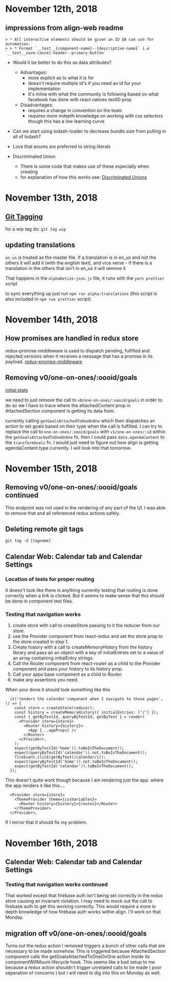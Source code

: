# November 12th, 2018

## impressions from align-web readme

```
> * All interactive elements should be given an ID QA can use for automation.
> > * Format `__test__{component-name}--{descriptive-name}` i.e `__test__save-cancel-header--primary-button`
```

* Would it be better to do this as data attributes?
  * Advantages:
    * more explicit as to what it is for
    * doesn't require multiple id's if you need an id for your implementation
    * It's inline with what the community is following based on what facebook has done with react natives testID prop
  * Disadvantages:
    * requires a change in convention on the team
    * requires more indepth knowledge on working with css selectors though this has a low learning curve


* Can we start using lodash-loader to decrease bundle size from pulling in all of lodash?

* Love that enums are preferred to string literals

* Discriminated Union
  * There is some code that makes use of these especially when creating 
  * for explanation of how this works see: [Discriminated Unions]("https://www.typescriptlang.org/docs/handbook/advanced-types.html#discriminated-unions")

# November 13th, 2018

## [Git Tagging](https://www.atlassian.com/git/tutorials/inspecting-a-repository/git-tag)

for a wip tag do: `git tag wip`

## updating translations

`en_us` is treated as the master file. If a translation is in en_us and not the others it will add it (with the english text), and vice verse - if there is a translation in the others that isn’t in en_us it will remove it

That happens in the `alphabetize-json.js` file, it runs with the `yarn prettier` script

to sync everything up just run `npm run alpha:translations` (this script is also included in `npm run prettier` script)

# November 14th, 2018

## How promises are handled in redux store

redux-promise-middleware is used to dispatch pending, fulfilled and rejected versions when it receives a message that has a promise in its payload. [redux-promise-middleware](https://docs.psb.codes/redux-promise-middleware/)

## Removing v0/one-on-ones/:oooid/goals

[initial state](https://www.draw.io/?lightbox=1&highlight=0000ff&nav=1&title=v0%20goals%20removal#R7VhdU%2BIwFP01PLrTprbooyiwO%2BOOzvKgPoY2ttkNvd005cNfvzc0pS0BQWWRB2ccm5zcmzTnHG4CHe96Mh9KmiU%2FIWKiQ5xo3vFuOoQQz%2FfxoZFFibjk%2FKJEYskjg9XAiL8wAzoGLXjE8lagAhCKZ20whDRloWphVEqYtcOeQbRXzWjMLGAUUmGjDzxSSYle%2BE6Nf2c8TqqVXceMTGgVbIA8oRHMGpDX73jXEkCVrcn8mgnNXsVLmTfYMrp6MclStVeCyZhSUZjNTTFjACk7gxT%2FkGadfAUAmEMGMVCBUCBw%2Bt5Y6i2oheEl%2BFvo9%2B49Q6rO8qVqVxhASIbS9%2BpxbMXlk7TyCYuQZtMFqRKIIaWiX6M9CUUaMf3yDvYSNRHYdLHJ5lw9avgb8U33qRpKlVw0x3T%2FyUzxmym1MA6jhQKE6pVvATIzSQKSv%2BC%2BqDCJepMmT8vWs5k31OZQyNBskBizUhkzE%2BWVkN56I82oNWQwYfi2GCCZoIpP2w6kxsjxKq7WGhtG7i3SE0v6Sle9tw8pO3U3eUgbqFwA%2B%2BUalRFO2E%2FdV%2FzU%2FfLTyk%2B2nR7YuKnsFpHaEswSrtgoo8sdzvD8aMuylZUpk4rNX92xGfUCc%2FyY06cqxbO6krsVljSqeOB8nKPL45e8dzs0R1epK31aIhAKmuc8rOABFzsVafrUs30afFrdc%2F6PCK%2FViVMVwf80ETyrWtzyXB86Q7xg4OPHzR6l4wC6uQ3RGjo9NjWsx%2FaVbXMxX6P5PYKRD%2BqzTEU%2F0UUjIAOeqrwx870G6ooZeE6rYgbna5fKHfG%2Bs2aN8gVqo6x2sp93zi3v3FBFlxd5fYEY8TRG8S373KUIOpDiv2XzGPZyttvL%2BbKXma%2F7Nnutxx%2FYXnZl%2BkV5%2BzvPid5kAveIVxnfoul%2BaDGCX28z3QwXgiM1cjct45LD2%2FEKoOGfeMnsXaFwFnY4%2Fny%2FbaTLDVfBYAN9FwegL7DoG9iGOm36SPdo9GG3%2Fk2k%2FEzXPy15%2FX8%3D)

we need to just remove the call to `v0/one-on-ones/:oooid/goals` in order to do so we I have to trace where the attachedContent prop in AttachedSection component is getting its data from. 

currently calling `getGoalsAttachedToOneOnOne` which then dispatches an action to set goals based on their type when the call is fulfilled.
I can try to replace the call to  `one-on-ones/:oooid/goals` with `v1/one-on-ones/:id` within the `getGoalsAttachedToOneOnOne` fn. then I could pass `data.agendaContent` to the `transformGoals` fn. I would just need to figure out how align is getting agendaContent.type currently. I will look into that tomorrow.

# November 15th, 2018

## Removing v0/one-on-ones/:oooid/goals continued

This endpoint was not used in the rendering of any part of the UI. I was able to remove that and all referenced redux actions safely.

## Deleting remote git tags

`git tag -d [tagname]`

## Calendar Web: Calendar tab and Calendar Settings

### Location of tests for proper routing

It doesn't look like there is anything currently testing that routing is done correctly when a link is clicked. But it seems to make sense that this should be done in component test files.

### Testing that navigation works

1. create store with call to createStore passing to it the reducer from our store.
2. use the Provider component from react-redux and set the store prop to the store created in step 1.
3. Create history with a call to createMemoryHistory from the history library and pass an an object with a key of initialEntries set to a value of an array containing initialEntry strings.
4. Call the Router component from react-router as a child to the Provider component and pass your history to its history prop.
5. Call your apps base component as a child to Router.
6. make any assertions you need.

When your done it should look something like this

```
  it('renders the calendar component when I navigate to those pages', () => {
    const store = createStore(reducer);
    const history = createMemoryHistory({ initialEntries: ['/'] });
    const { getByTestId, queryByTestId, getByText } = render(
      <Provider store={store}>
        <Router history={history}>
          <App {...appProps} />
        </Router>
      </Provider>,
    );
    expect(getByTestId('home')).toBeInTheDocument();
    expect(queryByTestId('calendar')).not.toBeInTheDocument();
    fireEvent.click(getByText(/calendar/i));
    expect(queryByTestId('home')).not.toBeInTheDocument();
    expect(getByTestId('calendar')).toBeInTheDocument();
  });
```

This doesn't quite work though because I am rendering just the app. where the app renders it like this....

```
  <Provider store={store}>
    <ThemeProvider theme={cssVariables}>
      <Router history={history}>{routes}</Router>
    </ThemeProvider>
  </Provider>,
```

If I mirror that it should fix my problem.

# November 16th, 2018

## Calendar Web: Calendar tab and Calendar Settings

### Testing that navigation works continued 

That worked except that firebase auth isn't being set correctly in the redux store causing an invariant violation. I may need to mock out the call to firebase auth to get this working correctly. This would require a more in depth knowledge of how firebase auth works within align. I'll work on that Monday.

## migration off v0/one-on-ones/:oooid/goals

Turns out the redux action I removed triggers a bunch of other calls that are necessary to be made somehow. This is triggered because AttachedSection component calls the getGoalsAttachedToOneOnOne action inside its componentWillMount lifecycle hook. This seems like a bad setup to me because a redux action shouldn't trigger unrelated calls to be made ( poor seperation of concerns ) but I will need to dig into this on Monday as well.
